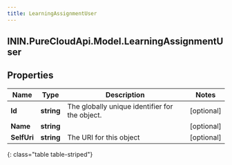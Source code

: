 ```yaml
---
title: LearningAssignmentUser
---
```

## ININ.PureCloudApi.Model.LearningAssignmentUser

## Properties

|Name | Type | Description | Notes|
|------------ | ------------- | ------------- | -------------|
| **Id** | **string** | The globally unique identifier for the object. | [optional] |
| **Name** | **string** |  | [optional] |
| **SelfUri** | **string** | The URI for this object | [optional] |
{: class="table table-striped"}


